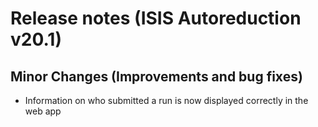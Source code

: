 # Release notes (ISIS Autoreduction v20.1)

## Minor Changes (Improvements and bug fixes)
* Information on who submitted a run is now displayed correctly in the web app
